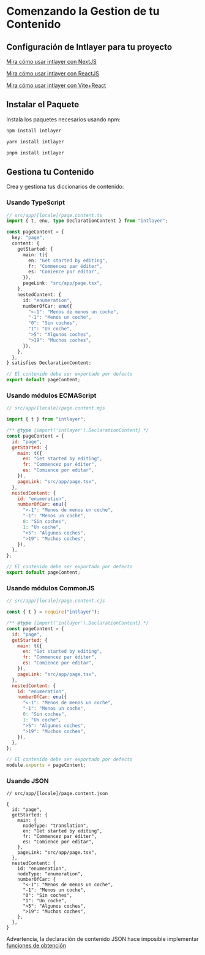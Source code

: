 # Comenzando la Gestion de tu Contenido

## Configuración de Intlayer para tu proyecto

[Mira cómo usar intlayer con NextJS](https://github.com/aymericzip/intlayer/blob/main/docs/docs/intlayer_with_nextjs_es.md)

[Mira cómo usar intlayer con ReactJS](https://github.com/aymericzip/intlayer/blob/main/docs/docs/intlayer_with_create_react_app_es.md)

[Mira cómo usar intlayer con Vite+React](https://github.com/aymericzip/intlayer/blob/main/docs/docs/intlayer_with_vite+react_es.md)

## Instalar el Paquete

Instala los paquetes necesarios usando npm:

```bash
npm install intlayer
```

```bash
yarn install intlayer
```

```bash
pnpm install intlayer
```

## Gestiona tu Contenido

Crea y gestiona tus diccionarios de contenido:

### Usando TypeScript

```typescript
// src/app/[locale]/page.content.ts
import { t, enu, type DeclarationContent } from "intlayer";

const pageContent = {
  key: "page",
  content: {
    getStarted: {
      main: t({
        en: "Get started by editing",
        fr: "Commencez par éditer",
        es: "Comience por editar",
      }),
      pageLink: "src/app/page.tsx",
    },
    nestedContent: {
      id: "enumeration",
      numberOfCar: enu({
        "<-1": "Menos de menos un coche",
        "-1": "Menos un coche",
        "0": "Sin coches",
        "1": "Un coche",
        ">5": "Algunos coches",
        ">19": "Muchos coches",
      }),
    },
  },
} satisfies DeclarationContent;

// El contenido debe ser exportado por defecto
export default pageContent;
```

### Usando módulos ECMAScript

```javascript
// src/app/[locale]/page.content.mjs

import { t } from "intlayer";

/** @type {import('intlayer').DeclarationContent} */
const pageContent = {
  id: "page",
  getStarted: {
    main: t({
      en: "Get started by editing",
      fr: "Commencez par éditer",
      es: "Comience por editar",
    }),
    pageLink: "src/app/page.tsx",
  },
  nestedContent: {
    id: "enumeration",
    numberOfCar: enu({
      "<-1": "Menos de menos un coche",
      "-1": "Menos un coche",
      0: "Sin coches",
      1: "Un coche",
      ">5": "Algunos coches",
      ">19": "Muchos coches",
    }),
  },
};

// El contenido debe ser exportado por defecto
export default pageContent;
```

### Usando módulos CommonJS

```javascript
// src/app/[locale]/page.content.cjs

const { t } = require("intlayer");

/** @type {import('intlayer').DeclarationContent} */
const pageContent = {
  id: "page",
  getStarted: {
    main: t({
      en: "Get started by editing",
      fr: "Commencez par éditer",
      es: "Comience por editar",
    }),
    pageLink: "src/app/page.tsx",
  },
  nestedContent: {
    id: "enumeration",
    numberOfCar: enu({
      "<-1": "Menos de menos un coche",
      "-1": "Menos un coche",
      0: "Sin coches",
      1: "Un coche",
      ">5": "Algunos coches",
      ">19": "Muchos coches",
    }),
  },
};

// El contenido debe ser exportado por defecto
module.exports = pageContent;
```

### Usando JSON

```json5
// src/app/[locale]/page.content.json

{
  id: "page",
  getStarted: {
    main: {
      nodeType: "translation",
      en: "Get started by editing",
      fr: "Commencez par éditer",
      es: "Comience por editar",
    },
    pageLink: "src/app/page.tsx",
  },
  nestedContent: {
    id: "enumeration",
    nodeType: "enumeration",
    numberOfCar: {
      "<-1": "Menos de menos un coche",
      "-1": "Menos un coche",
      "0": "Sin coches",
      "1": "Un coche",
      ">5": "Algunos coches",
      ">19": "Muchos coches",
    },
  },
}
```

Advertencia, la declaración de contenido JSON hace imposible implementar [funciones de obtención](https://github.com/aymericzip/intlayer/blob/main/docs/docs/content_declaration/function_fetching.md)
